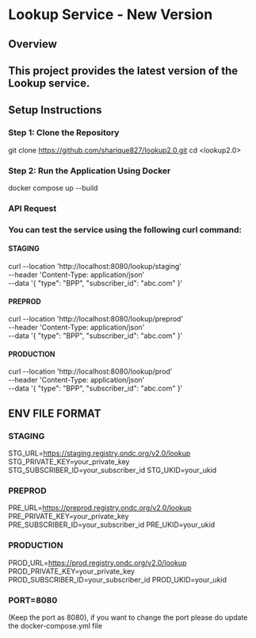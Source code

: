 # Lookup Service - New Version

## Overview

## This project provides the latest version of the Lookup service.

## Setup Instructions

### Step 1: Clone the Repository

git clone <https://github.com/sharique827/lookup2.0.git>
cd <lookup2.0>


### Step 2: Run the Application Using Docker
docker compose up --build


### API Request

### You can test the service using the following curl command:

#### STAGING
curl --location 'http://localhost:8080/lookup/staging' \
--header 'Content-Type: application/json' \
--data '{ "type": "BPP", "subscriber_id": "abc.com" }'

#### PREPROD
curl --location 'http://localhost:8080/lookup/preprod' \
--header 'Content-Type: application/json' \
--data '{ "type": "BPP", "subscriber_id": "abc.com" }'

#### PRODUCTION
curl --location 'http://localhost:8080/lookup/prod' \
--header 'Content-Type: application/json' \
--data '{ "type": "BPP", "subscriber_id": "abc.com" }'



## ENV FILE FORMAT

### STAGING
STG_URL=https://staging.registry.ondc.org/v2.0/lookup
STG_PRIVATE_KEY=your_private_key
STG_SUBSCRIBER_ID=your_subscriber_id
STG_UKID=your_ukid


### PREPROD
PRE_URL=https://preprod.registry.ondc.org/v2.0/lookup
PRE_PRIVATE_KEY=your_private_key
PRE_SUBSCRIBER_ID=your_subscriber_id
PRE_UKID=your_ukid


### PRODUCTION
PROD_URL=https://prod.registry.ondc.org/v2.0/lookup
PROD_PRIVATE_KEY=your_private_key
PROD_SUBSCRIBER_ID=your_subscriber_id
PROD_UKID=your_ukid



### PORT=8080 
(Keep the port as 8080), if you want to change the port please do update the  docker-compose.yml file